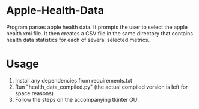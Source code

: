 # Apple-Health-Data
Program parses apple health data. It prompts the user to select the apple health xml file. It then creates a CSV file in the same directory that contains health data statistics for each of several selected metrics. 

# Usage
1. Install any dependencies from requirements.txt
2. Run "health_data_compiled.py" (the actual compiled version is left for space reasons)
3. Follow the steps on the accompanying tkinter GUI

